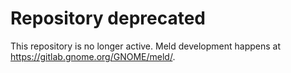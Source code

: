 # Repository deprecated

This repository is no longer active. Meld development happens at https://gitlab.gnome.org/GNOME/meld/.
